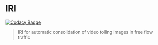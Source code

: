 # IRI

[![Codacy Badge](https://api.codacy.com/project/badge/Grade/be3ea2e9e98f48df880e44b74c676d67)](https://app.codacy.com/manual/racherb/iri?utm_source=github.com&utm_medium=referral&utm_content=racherb/iri&utm_campaign=Badge_Grade_Dashboard)

> IRI for automatic consolidation of video tolling images in free flow traffic
